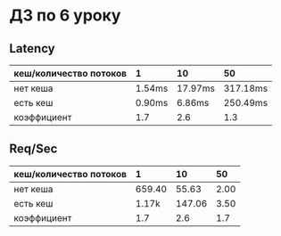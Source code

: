 # ДЗ по 6 уроку

## Latency
| кеш/количество потоков | 1 | 10 | 50 |
|:-----------------------|:--|:---|:---|
| нет кеша               | 1.54ms  | 17.97ms | 317.18ms |
| есть кеш               | 0.90ms | 6.86ms | 250.49ms |
| коэффициент            | 1.7 | 2.6 | 1.3 |

## Req/Sec
| кеш/количество потоков | 1 | 10 | 50 |
|:-----------------------|:--|:---|:---|
| нет кеша               | 659.40  | 55.63 | 2.00 |
| есть кеш             | 1.17k  | 147.06 | 3.50 |
| коэффициент            | 1.7 | 2.6 | 1.7 |